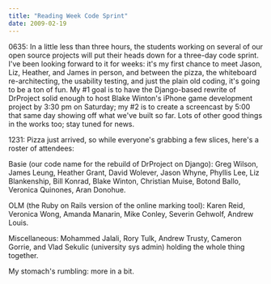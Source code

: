 ```yaml
---
title: "Reading Week Code Sprint"
date: 2009-02-19
---
```

0635: In a little less than three hours, the students working on several of our open source projects will put their heads down for a three-day code sprint. I've been looking forward to it for weeks: it's my first chance to meet Jason, Liz, Heather, and James in person, and between the pizza, the whiteboard re-architecting, the usability testing, and just the plain old coding, it's going to be a ton of fun.  My #1 goal is to have the Django-based rewrite of DrProject solid enough to host Blake Winton's iPhone game development project by 3:30 pm on Saturday; my #2 is to create a screencast by 5:00 that same day showing off what we've built so far.  Lots of other good things in the works too; stay tuned for news.

1231: Pizza just arrived, so while everyone's grabbing a few slices, here's a roster of attendees:

Basie (our code name for the rebuild of DrProject on Django): Greg Wilson, James Leung, Heather Grant, David Wolever, Jason Whyne, Phyllis Lee, Liz Blankenship, Bill Konrad, Blake Winton, Christian Muise, Botond Ballo, Veronica Quinones, Aran Donohue.

OLM (the Ruby on Rails version of the online marking tool): Karen Reid, Veronica Wong, Amanda Manarin, Mike Conley, Severin Gehwolf, Andrew Louis.

Miscellaneous: Mohammed Jalali, Rory Tulk, Andrew Trusty, Cameron Gorrie, and Vlad Sekulic (university sys admin) holding the whole thing together.

My stomach's rumbling: more in a bit.
